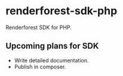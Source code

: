 # renderforest-sdk-php
Renderforest SDK for PHP.


## Upcoming plans for SDK
* Write detailed documentation.
* Publish in composer.
